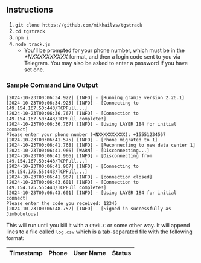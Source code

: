 ## Instructions

1. `git clone https://github.com/mikhailvs/tgstrack`
2. `cd tgstrack`
3. `npm i`
4. `node track.js`
   * You'll be prompted for your phone number, which must be in the *+NXXXXXXXXXX* format, and then a login code sent to you via Telegram. You may also be asked to enter a password if you have set one.

### Sample Command Line Output
```text
[2024-10-23T00:06:34.922] [INFO] - [Running gramJS version 2.26.1]
[2024-10-23T00:06:34.925] [INFO] - [Connecting to 149.154.167.50:443/TCPFull...]
[2024-10-23T00:06:36.767] [INFO] - [Connection to 149.154.167.50:443/TCPFull complete!]
[2024-10-23T00:06:36.767] [INFO] - [Using LAYER 184 for initial connect]
Please enter your phone number (+NXXXXXXXXXX): +15551234567
[2024-10-23T00:06:41.575] [INFO] - [Phone migrated to 1]
[2024-10-23T00:06:41.768] [INFO] - [Reconnecting to new data center 1]
[2024-10-23T00:06:41.966] [WARN] - [Disconnecting...]
[2024-10-23T00:06:41.966] [INFO] - [Disconnecting from 149.154.167.50:443/TCPFull...]
[2024-10-23T00:06:41.967] [INFO] - [Connecting to 149.154.175.55:443/TCPFull...]
[2024-10-23T00:06:41.967] [INFO] - [connection closed]
[2024-10-23T00:06:43.601] [INFO] - [Connection to 149.154.175.55:443/TCPFull complete!]
[2024-10-23T00:06:43.601] [INFO] - [Using LAYER 184 for initial connect]
Please enter the code you received: 12345
[2024-10-23T00:06:48.752] [INFO] - [Signed in successfully as Jimbobulous]
```

This will run until you kill it with a `Ctrl-C` or some other way. It will append lines to a file called `log.csv` which
is a tab-separated file with the following format:

| Timestamp | Phone | User Name | Status |
| - | - | - | - |
